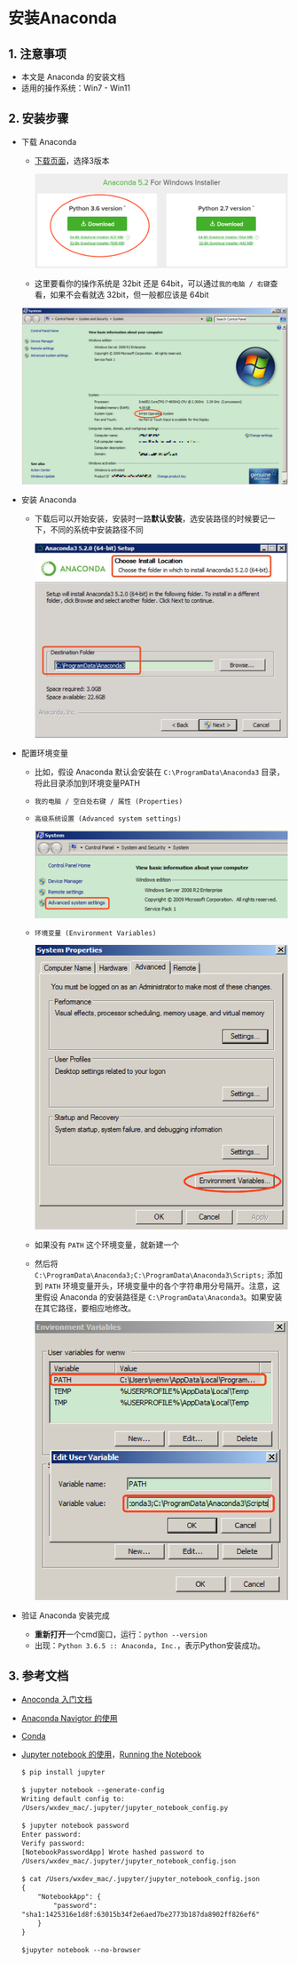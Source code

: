 # 安装Anaconda

## 1. 注意事项

- 本文是 Anaconda 的安装文档
- 适用的操作系统：Win7 - Win11

## 2. 安装步骤

- 下载 Anaconda
	- [下载页面](https://www.anaconda.com/download/#windows)，选择3版本

		![Anaconda-Download.png](images/bec937bdec704aee995f610566dcebb0-Anaconda-Download.png)

	- 这里要看你的操作系统是 32bit 还是 64bit，可以通过`我的电脑 / 右键`查看，如果不会看就选 32bit，但一般都应该是 64bit

	![OS-Arch.png](images/bec937bdec704aee995f610566dcebb0-OS-Arch.png)

- 安装 Anaconda
	- 下载后可以开始安装，安装时一路**默认安装**，选安装路径的时候要记一下，不同的系统中安装路径不同

		![Anaconda-Install-Path.jpg](images/bec937bdec704aee995f610566dcebb0-Anaconda-Install-Path.jpg)

- 配置环境变量
	- 比如，假设 Anaconda 默认会安装在 `C:\ProgramData\Anaconda3` 目录，将此目录添加到环境变量PATH
	- `我的电脑 / 空白处右键 / 属性 (Properties)`
	- `高级系统设置 (Advanced system settings)`

		![OS-Settings.png](images/bec937bdec704aee995f610566dcebb0-OS-Settings.png)

	- `环境变量 (Environment Variables)`

		![OS-Environment.png](images/bec937bdec704aee995f610566dcebb0-OS-Environment.png)

	- 如果没有 `PATH` 这个环境变量，就新建一个
	- 然后将 `C:\ProgramData\Anaconda3;C:\ProgramData\Anaconda3\Scripts;` 添加到 `PATH` 环境变量开头，环境变量中的各个字符串用分号隔开。注意，这里假设 Anaconda 的安装路径是 `C:\ProgramData\Anaconda3`。如果安装在其它路径，要相应地修改。

		![OS-Env-Var.png](images/bec937bdec704aee995f610566dcebb0-OS-Env-Var.png)

- 验证 Anaconda 安装完成
	- **重新打开**一个cmd窗口，运行：`python --version`
	- 出现：`Python 3.6.5 :: Anaconda, Inc.`，表示Python安装成功。

## 3. 参考文档

- [Anoconda 入门文档](http://docs.anaconda.com/anaconda/user-guide/getting-started/)
- [Anaconda Navigtor 的使用](https://docs.anaconda.com/anaconda/navigator/getting-started)
- [Conda](https://conda.io/docs/user-guide/getting-started.html)
- [Jupyter notebook 的使用](https://jupyter-notebook.readthedocs.io/en/latest/notebook.html)，[Running the Notebook](https://jupyter.readthedocs.io/en/latest/running.html)

	```console
	$ pip install jupyter

	$ jupyter notebook --generate-config
	Writing default config to: /Users/wxdev_mac/.jupyter/jupyter_notebook_config.py

	$ jupyter notebook password
	Enter password: 
	Verify password: 
	[NotebookPasswordApp] Wrote hashed password to /Users/wxdev_mac/.jupyter/jupyter_notebook_config.json

	$ cat /Users/wxdev_mac/.jupyter/jupyter_notebook_config.json
	{
		"NotebookApp": {
			"password": "sha1:1425316e1d8f:63015b34f2e6aed7be2773b187da8902ff826ef6"
		}
	}

	$jupyter notebook --no-browser
	```
